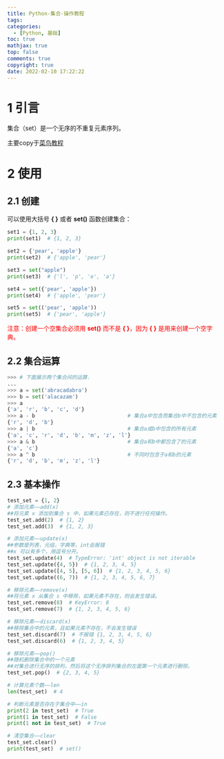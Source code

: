 ```yaml
---
title: Python-集合-操作教程
tags:
categories:
  - [Python, 基础]
toc: true
mathjax: true
top: false
comments: true
copyright: true
date: 2022-02-10 17:22:22
---
```


# 1 引言

集合（set）是一个无序的不重复元素序列。

主要copy于[菜鸟教程](https://www.runoob.com/python3/python3-set.html)

# 2 使用

## 2.1 创建

可以使用大括号 **{ }** 或者 **set()** 函数创建集合：

```python
set1 = {1, 2, 3}
print(set1)  # {1, 2, 3}

set2 = {'pear', 'apple'}
print(set2)  # {'apple', 'pear'}

set3 = set("apple")
print(set3)  # {'l', 'p', 'e', 'a'}

set4 = set({'pear', 'apple'})
print(set4)  # {'apple', 'pear'}

set5 = set(('pear', 'apple'))
print(set5)  # {'pear', 'apple'}
```

<font color=red>注意：创建一个空集合必须用 **set()** 而不是 **{ }**，因为 **{ }** 是用来创建一个空字典。</font>

## 2.2 集合运算

```python
>>> # 下面展示两个集合间的运算.
...
>>> a = set('abracadabra')
>>> b = set('alacazam')
>>> a                                  
{'a', 'r', 'b', 'c', 'd'}
>>> a - b                              # 集合a中包含而集合b中不包含的元素
{'r', 'd', 'b'}
>>> a | b                              # 集合a或b中包含的所有元素
{'a', 'c', 'r', 'd', 'b', 'm', 'z', 'l'}
>>> a & b                              # 集合a和b中都包含了的元素
{'a', 'c'}
>>> a ^ b                              # 不同时包含于a和b的元素
{'r', 'd', 'b', 'm', 'z', 'l'}
```

## 2.3 基本操作

```python
test_set = {1, 2}
# 添加元素——add(x)
##将元素 x 添加到集合 s 中，如果元素已存在，则不进行任何操作。
test_set.add(2)  # {1, 2}
test_set.add(3)  # {1, 2, 3}

# 添加元素——update(x)
##参数是列表，元组，字典等，int会报错
##x 可以有多个，用逗号分开。
test_set.update(4)  # TypeError: 'int' object is not iterable
test_set.update({4, 5})  # {1, 2, 3, 4, 5}
test_set.update([4, 5], [5, 6])  # {1, 2, 3, 4, 5, 6}
test_set.update((6, 7))  # {1, 2, 3, 4, 5, 6, 7}

# 移除元素——remove(x)
##将元素 x 从集合 s 中移除，如果元素不存在，则会发生错误。
test_set.remove(8)  # KeyError: 8
test_set.remove(7)  # {1, 2, 3, 4, 5, 6}

# 移除元素——discard(x)
##移除集合中的元素，且如果元素不存在，不会发生错误
test_set.discard(7)  # 不报错 {1, 2, 3, 4, 5, 6}
test_set.discard(6)  # {1, 2, 3, 4, 5}

# 移除元素——pop()
##随机删除集合中的一个元素
##对集合进行无序的排列，然后将这个无序排列集合的左面第一个元素进行删除。
test_set.pop()  # {2, 3, 4, 5}

# 计算元素个数——len
len(test_set)  # 4

# 判断元素是否存在于集合中——in
print(2 in test_set)  # True
print(1 in test_set)  # False
print(1 not in test_set)  # True

# 清空集合——clear
test_set.clear()
print(test_set)  # set()
```


